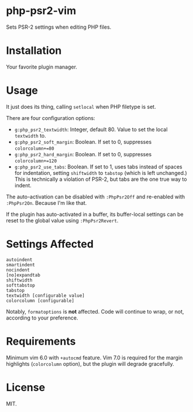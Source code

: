 # php-psr2-vim

Sets PSR-2 settings when editing PHP files.

# Installation

Your favorite plugin manager.

# Usage

It just does its thing, calling `setlocal` when PHP filetype is set.

There are four configuration options:

- `g:php_psr2_textwidth`: Integer, default 80.  Value to set the local
  `textwidth` to.
- `g:php_psr2_soft_margin`: Boolean. If set to 0, suppresses `colorcolumn+=80`
- `g:php_psr2_hard_margin`: Boolean. If set to 0, suppresses
  `colorcolumn+=120`
- `g:php_psr2_use_tabs`: Boolean. If set to 1, uses tabs instead of spaces for
  indentation, setting `shiftwidth` to `tabstop` (which is left unchanged.)
  This is technically a violation of PSR-2, but tabs are the one true way to
  indent.

The auto-activation can be disabled with `:PhpPsr2Off` and re-enabled with
`:PhpPsr2On`.  Because I'm like that.

If the plugin has auto-activated in a buffer, its buffer-local settings can be
reset to the global value using `:PhpPsr2Revert`.

# Settings Affected

    autoindent
    smartindent
    nocindent
    [no]expandtab
    shiftwidth
    softtabstop
    tabstop
    textwidth [configurable value]
    colorcolumn [configurable]

Notably, `formatoptions` is **not** affected.  Code will continue to wrap, or
not, according to your preference.

# Requirements

Minimum vim 6.0 with `+autocmd` feature.  Vim 7.0 is required for the margin
highlights (`colorcolumn` option), but the plugin will degrade gracefully.

# License

MIT.

